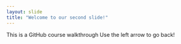 ```yaml
---
layout: slide
title: "Welcome to our second slide!"
---
```

This is a GitHub course walkthrough
Use the left arrow to go back!
